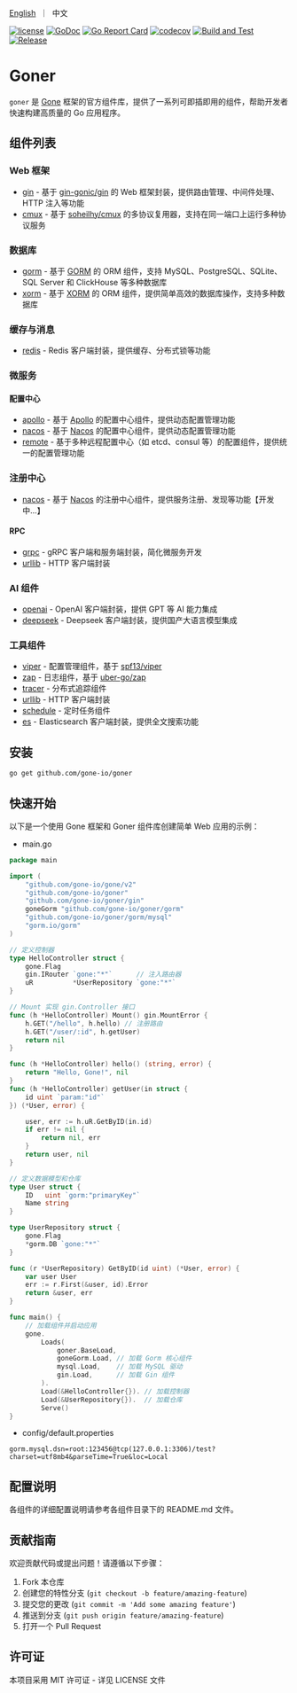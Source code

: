 <p align="left">
    <a href="README.md">English</a>&nbsp ｜&nbsp 中文
</p>

[![license](https://img.shields.io/badge/license-MIT-blue)](LICENSE)
[![GoDoc](https://pkg.go.dev/badge/github.com/gone-io/goner.jsonvalue?utm_source=godoc)](http://godoc.org/github.com/gone-io/goner)
[![Go Report Card](https://goreportcard.com/badge/github.com/gone-io/goner)](https://goreportcard.com/report/github.com/gone-io/goner)
[![codecov](https://codecov.io/gh/gone-io/goner/graph/badge.svg?token=H3CROTTDZ1)](https://codecov.io/gh/gone-io/goner)
[![Build and Test](https://github.com/gone-io/goner/actions/workflows/go.yml/badge.svg)](https://github.com/gone-io/goner/actions/workflows/go.yml)
[![Release](https://img.shields.io/github/release/gone-io/goner.svg?style=flat-square)](https://github.com/gone-io/goner/releases)

# Goner

`goner` 是 [Gone](https://github.com/gone-io/gone) 框架的官方组件库，提供了一系列可即插即用的组件，帮助开发者快速构建高质量的 Go 应用程序。

## 组件列表

### Web 框架
- [gin](./gin) - 基于 [gin-gonic/gin](https://github.com/gin-gonic/gin) 的 Web 框架封装，提供路由管理、中间件处理、HTTP 注入等功能
- [cmux](./cmux) - 基于 [soheilhy/cmux](https://github.com/soheilhy/cmux) 的多协议复用器，支持在同一端口上运行多种协议服务

### 数据库
- [gorm](./gorm) - 基于 [GORM](https://gorm.io/) 的 ORM 组件，支持 MySQL、PostgreSQL、SQLite、SQL Server 和 ClickHouse 等多种数据库
- [xorm](./xorm) - 基于 [XORM](https://xorm.io/) 的 ORM 组件，提供简单高效的数据库操作，支持多种数据库 

### 缓存与消息
- [redis](./redis) - Redis 客户端封装，提供缓存、分布式锁等功能

### 微服务
#### 配置中心
- [apollo](./apollo) - 基于 [Apollo](https://www.apolloconfig.com/) 的配置中心组件，提供动态配置管理功能
- [nacos](./nacos) - 基于 [Nacos](https://nacos.io/) 的配置中心组件，提供动态配置管理功能
- [remote](./viper/remote) - 基于多种远程配置中心（如 etcd、consul 等）的配置组件，提供统一的配置管理功能

### 注册中心
- [nacos](./nacos) - 基于 [Nacos](https://nacos.io/) 的注册中心组件，提供服务注册、发现等功能【开发中...】

#### RPC
- [grpc](./grpc) - gRPC 客户端和服务端封装，简化微服务开发
- [urllib](./urllib) - HTTP 客户端封装

### AI 组件
- [openai](./openai) - OpenAI 客户端封装，提供 GPT 等 AI 能力集成
- [deepseek](./deepseek) - Deepseek 客户端封装，提供国产大语言模型集成

### 工具组件
- [viper](./viper) - 配置管理组件，基于 [spf13/viper](https://github.com/spf13/viper)
- [zap](./zap) - 日志组件，基于 [uber-go/zap](https://github.com/uber-go/zap)
- [tracer](./tracer) - 分布式追踪组件
- [urllib](./urllib) - HTTP 客户端封装
- [schedule](./schedule) - 定时任务组件
- [es](./es) - Elasticsearch 客户端封装，提供全文搜索功能

## 安装
```bash
go get github.com/gone-io/goner
```

## 快速开始

以下是一个使用 Gone 框架和 Goner 组件库创建简单 Web 应用的示例：


- main.go
```go
package main

import (
	"github.com/gone-io/gone/v2"
	"github.com/gone-io/goner"
	"github.com/gone-io/goner/gin"
	goneGorm "github.com/gone-io/goner/gorm"
	"github.com/gone-io/goner/gorm/mysql"
	"gorm.io/gorm"
)

// 定义控制器
type HelloController struct {
	gone.Flag
	gin.IRouter `gone:"*"`      // 注入路由器
	uR          *UserRepository `gone:"*"`
}

// Mount 实现 gin.Controller 接口
func (h *HelloController) Mount() gin.MountError {
	h.GET("/hello", h.hello) // 注册路由
	h.GET("/user/:id", h.getUser)
	return nil
}

func (h *HelloController) hello() (string, error) {
	return "Hello, Gone!", nil
}
func (h *HelloController) getUser(in struct {
	id uint `param:"id"`
}) (*User, error) {

	user, err := h.uR.GetByID(in.id)
	if err != nil {
		return nil, err
	}
	return user, nil
}

// 定义数据模型和仓库
type User struct {
	ID   uint `gorm:"primaryKey"`
	Name string
}

type UserRepository struct {
	gone.Flag
	*gorm.DB `gone:"*"`
}

func (r *UserRepository) GetByID(id uint) (*User, error) {
	var user User
	err := r.First(&user, id).Error
	return &user, err
}

func main() {
	// 加载组件并启动应用
	gone.
		Loads(
			goner.BaseLoad,
			goneGorm.Load, // 加载 Gorm 核心组件
			mysql.Load,    // 加载 MySQL 驱动
			gin.Load,      // 加载 Gin 组件
		).
		Load(&HelloController{}). // 加载控制器
		Load(&UserRepository{}).  // 加载仓库
		Serve()
}
```

- config/default.properties
```init
gorm.mysql.dsn=root:123456@tcp(127.0.0.1:3306)/test?charset=utf8mb4&parseTime=True&loc=Local
```

## 配置说明

各组件的详细配置说明请参考各组件目录下的 README.md 文件。

## 贡献指南

欢迎贡献代码或提出问题！请遵循以下步骤：

1. Fork 本仓库
2. 创建您的特性分支 (`git checkout -b feature/amazing-feature`)
3. 提交您的更改 (`git commit -m 'Add some amazing feature'`)
4. 推送到分支 (`git push origin feature/amazing-feature`)
5. 打开一个 Pull Request

## 许可证

本项目采用 MIT 许可证 - 详见 LICENSE 文件
